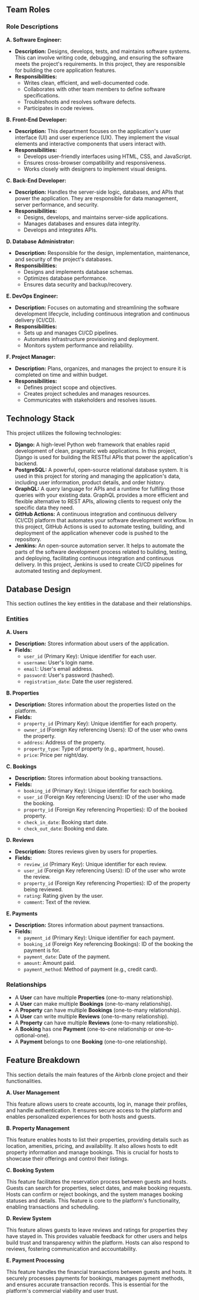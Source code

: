## Team Roles

### Role Descriptions

**A. Software Engineer:**

* **Description:** Designs, develops, tests, and maintains software systems. This can involve writing code, debugging, and ensuring the software meets the project's requirements. In this project, they are responsible for building the core application features.
* **Responsibilities:**
    * Writes clean, efficient, and well-documented code.
    * Collaborates with other team members to define software specifications.
    * Troubleshoots and resolves software defects.
    * Participates in code reviews.

**B. Front-End Developer:**

* **Description:** This department focuses on the application's user interface (UI) and user experience (UX). They implement the visual elements and interactive components that users interact with.
* **Responsibilities:**
    * Develops user-friendly interfaces using HTML, CSS, and JavaScript.
    * Ensures cross-browser compatibility and responsiveness.
    * Works closely with designers to implement visual designs.

**C. Back-End Developer:**

* **Description:** Handles the server-side logic, databases, and APIs that power the application. They are responsible for data management, server performance, and security.
* **Responsibilities:**
    * Designs, develops, and maintains server-side applications.
    * Manages databases and ensures data integrity.
    * Develops and integrates APIs.

**D. Database Administrator:**

* **Description:** Responsible for the design, implementation, maintenance, and security of the project's databases.
* **Responsibilities:**
    * Designs and implements database schemas.
    * Optimizes database performance.
    * Ensures data security and backup/recovery.

**E. DevOps Engineer:**

* **Description:** Focuses on automating and streamlining the software development lifecycle, including continuous integration and continuous delivery (CI/CD).
* **Responsibilities:**
    * Sets up and manages CI/CD pipelines.
    * Automates infrastructure provisioning and deployment.
    * Monitors system performance and reliability.

**F. Project Manager:**

* **Description:** Plans, organizes, and manages the project to ensure it is completed on time and within budget.
* **Responsibilities:**
    * Defines project scope and objectives.
    * Creates project schedules and manages resources.
    * Communicates with stakeholders and resolves issues.

## Technology Stack

This project utilizes the following technologies:

* **Django:** A high-level Python web framework that enables rapid development of clean, pragmatic web applications. In this project, Django is used for building the RESTful APIs that power the application's backend.
* **PostgreSQL:** A powerful, open-source relational database system. It is used in this project for storing and managing the application's data, including user information, product details, and order history.
* **GraphQL:** A query language for APIs and a runtime for fulfilling those queries with your existing data. GraphQL provides a more efficient and flexible alternative to REST APIs, allowing clients to request only the specific data they need.
* **GitHub Actions:** A continuous integration and continuous delivery (CI/CD) platform that automates your software development workflow. In this project, GitHub Actions is used to automate testing, building, and deployment of the application whenever code is pushed to the repository.
* **Jenkins:** An open-source automation server. It helps to automate the parts of the software development process related to building, testing, and deploying, facilitating continuous integration and continuous delivery. In this project, Jenkins is used to create CI/CD pipelines for automated testing and deployment.


## Database Design

This section outlines the key entities in the database and their relationships.

### Entities

**A. Users**

* **Description:** Stores information about users of the application.
* **Fields:**
    * `user_id` (Primary Key): Unique identifier for each user.
    * `username`: User's login name.
    * `email`: User's email address.
    * `password`: User's password (hashed).
    * `registration_date`: Date the user registered.

**B. Properties**

* **Description:** Stores information about the properties listed on the platform.
* **Fields:**
    * `property_id` (Primary Key): Unique identifier for each property.
    * `owner_id` (Foreign Key referencing Users): ID of the user who owns the property.
    * `address`: Address of the property.
    * `property_type`: Type of property (e.g., apartment, house).
    * `price`: Price per night/day.

**C. Bookings**

* **Description:** Stores information about booking transactions.
* **Fields:**
    * `booking_id` (Primary Key): Unique identifier for each booking.
    * `user_id` (Foreign Key referencing Users): ID of the user who made the booking.
    * `property_id` (Foreign Key referencing Properties): ID of the booked property.
    * `check_in_date`: Booking start date.
    * `check_out_date`: Booking end date.

**D. Reviews**

* **Description:** Stores reviews given by users for properties.
* **Fields:**
    * `review_id` (Primary Key): Unique identifier for each review.
    * `user_id` (Foreign Key referencing Users): ID of the user who wrote the review.
    * `property_id` (Foreign Key referencing Properties): ID of the property being reviewed.
    * `rating`: Rating given by the user.
    * `comment`: Text of the review.

**E. Payments**

* **Description:** Stores information about payment transactions.
* **Fields:**
    * `payment_id` (Primary Key): Unique identifier for each payment.
    * `booking_id` (Foreign Key referencing Bookings): ID of the booking the payment is for.
    * `payment_date`: Date of the payment.
    * `amount`: Amount paid.
    * `payment_method`: Method of payment (e.g., credit card).

### Relationships

* A **User** can have multiple **Properties** (one-to-many relationship).
* A **User** can make multiple **Bookings** (one-to-many relationship).
* A **Property** can have multiple **Bookings** (one-to-many relationship).
* A **User** can write multiple **Reviews** (one-to-many relationship).
* A **Property** can have multiple **Reviews** (one-to-many relationship).
* A **Booking** has one **Payment** (one-to-one relationship or one-to-optional-one).
* A **Payment** belongs to one **Booking** (one-to-one relationship).


## Feature Breakdown

This section details the main features of the Airbnb clone project and their functionalities.

**A. User Management**

This feature allows users to create accounts, log in, manage their profiles, and handle authentication. It ensures secure access to the platform and enables personalized experiences for both hosts and guests.

**B. Property Management**

This feature enables hosts to list their properties, providing details such as location, amenities, pricing, and availability. It also allows hosts to edit property information and manage bookings. This is crucial for hosts to showcase their offerings and control their listings.

**C. Booking System**

This feature facilitates the reservation process between guests and hosts. Guests can search for properties, select dates, and make booking requests. Hosts can confirm or reject bookings, and the system manages booking statuses and details. This feature is core to the platform's functionality, enabling transactions and scheduling.

**D. Review System**

This feature allows guests to leave reviews and ratings for properties they have stayed in. This provides valuable feedback for other users and helps build trust and transparency within the platform. Hosts can also respond to reviews, fostering communication and accountability.

**E. Payment Processing**

This feature handles the financial transactions between guests and hosts. It securely processes payments for bookings, manages payment methods, and ensures accurate transaction records. This is essential for the platform's commercial viability and user trust.
